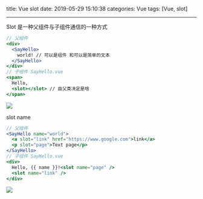 title: Vue slot
date: 2019-05-29 15:10:38
categories: Vue
tags: [Vue, slot]

---

Slot 是一种父组件与子组件通信的一种方式

<!--more-->

```jsx
// 父组件
<div>
  <SayHello>
    world! // 可以是组件 和可以是简单的文本
  </SayHello>
</div>
// 子组件 SayHello.vue
<span>
  Hello,
  <slot></slot> // 由父类决定是啥
</span>
```

![](./img/19053002.png)

slot name

```jsx
// 父组件
<SayHello name="world">
  <a slot="link" href="https://www.google.com">link</a>
  <p slot="page">Text page</p>
</SayHello>
// 子组件 SayHello.vue
<div>
  Hello, {{ name }}!<slot name="page" />
  <slot name="link" />
</div>
```

![](./img/19053003.png)
